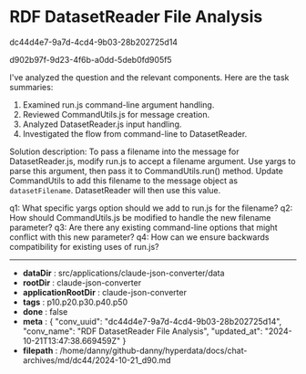 # RDF DatasetReader File Analysis

dc44d4e7-9a7d-4cd4-9b03-28b202725d14

d902b97f-9d23-4f6b-a0dd-5deb0fd905f5

 I've analyzed the question and the relevant components. Here are the task summaries:

1. Examined run.js command-line argument handling.
2. Reviewed CommandUtils.js for message creation.
3. Analyzed DatasetReader.js input handling.
4. Investigated the flow from command-line to DatasetReader.

Solution description:
To pass a filename into the message for DatasetReader.js, modify run.js to accept a filename argument. Use yargs to parse this argument, then pass it to CommandUtils.run() method. Update CommandUtils to add this filename to the message object as `datasetFilename`. DatasetReader will then use this value.

q1: What specific yargs option should we add to run.js for the filename?
q2: How should CommandUtils.js be modified to handle the new filename parameter?
q3: Are there any existing command-line options that might conflict with this new parameter?
q4: How can we ensure backwards compatibility for existing uses of run.js?

---

* **dataDir** : src/applications/claude-json-converter/data
* **rootDir** : claude-json-converter
* **applicationRootDir** : claude-json-converter
* **tags** : p10.p20.p30.p40.p50
* **done** : false
* **meta** : {
  "conv_uuid": "dc44d4e7-9a7d-4cd4-9b03-28b202725d14",
  "conv_name": "RDF DatasetReader File Analysis",
  "updated_at": "2024-10-21T13:47:38.669459Z"
}
* **filepath** : /home/danny/github-danny/hyperdata/docs/chat-archives/md/dc44/2024-10-21_d90.md